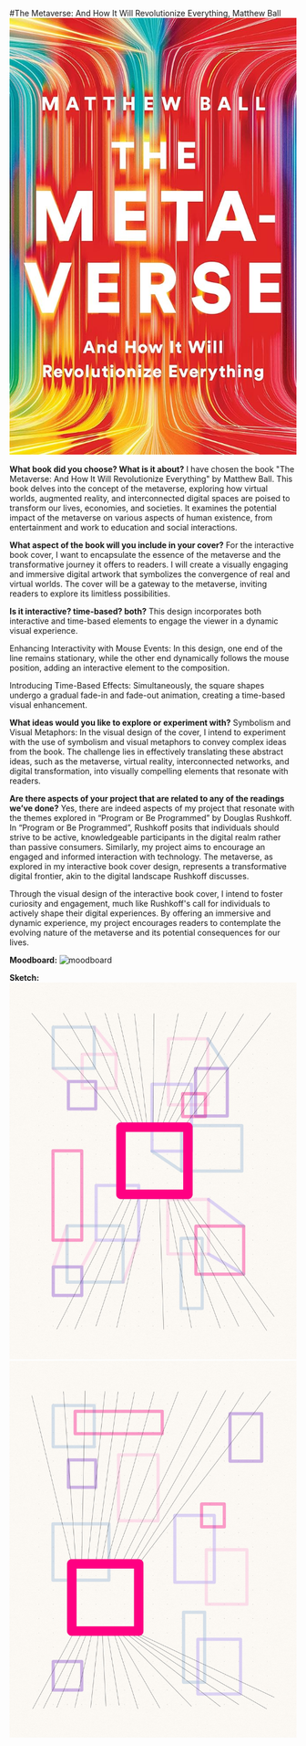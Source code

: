 #The Metaverse: And How It Will Revolutionize Everything, Matthew Ball  
![Original book cover](./OriginalBC.jpg)

**What book did you choose? What is it about?**
I have chosen the book "The Metaverse: And How It Will Revolutionize Everything" by Matthew Ball. This book delves into the concept of the metaverse, exploring how virtual worlds, augmented reality, and interconnected digital spaces are poised to transform our lives, economies, and societies. It examines the potential impact of the metaverse on various aspects of human existence, from entertainment and work to education and social interactions.  

**What aspect of the book will you include in your cover?**
For the interactive book cover, I want to encapsulate the essence of the metaverse and the transformative journey it offers to readers. I will create a visually engaging and immersive digital artwork that symbolizes the convergence of real and virtual worlds. The cover will be a gateway to the metaverse, inviting readers to explore its limitless possibilities.  

**Is it interactive?  time-based?  both?**
This design incorporates both interactive and time-based elements to engage the viewer in a dynamic visual experience.

Enhancing Interactivity with Mouse Events: In this design, one end of the line remains stationary, while the other end dynamically follows the mouse position, adding an interactive element to the composition.

Introducing Time-Based Effects: Simultaneously, the square shapes undergo a gradual fade-in and fade-out animation, creating a time-based visual enhancement.  

**What ideas would you like to explore or experiment with?**
Symbolism and Visual Metaphors: In the visual design of the cover, I intend to experiment with the use of symbolism and visual metaphors to convey complex ideas from the book. The challenge lies in effectively translating these abstract ideas, such as the metaverse, virtual reality, interconnected networks, and digital transformation, into visually compelling elements that resonate with readers.  

**Are there aspects of your project that are related to any of the readings we’ve done?**
Yes, there are indeed aspects of my project that resonate with the themes explored in “Program or Be Programmed” by Douglas Rushkoff. In “Program or Be Programmed”, Rushkoff posits that individuals should strive to be active, knowledgeable participants in the digital realm rather than passive consumers. Similarly, my project aims to encourage an engaged and informed interaction with technology. The metaverse, as explored in my interactive book cover design, represents a transformative digital frontier, akin to the digital landscape Rushkoff discusses.  

Through the visual design of the interactive book cover, I intend to foster curiosity and engagement, much like Rushkoff's call for individuals to actively shape their digital experiences. By offering an immersive and dynamic experience, my project encourages readers to contemplate the evolving nature of the metaverse and its potential consequences for our lives.  

**Moodboard:**
![moodboard](./Moodboard.jpg)

**Sketch:**
![sketch1](./Sketch1.jpg)
![sketch2](./Sketch2.jpg)


